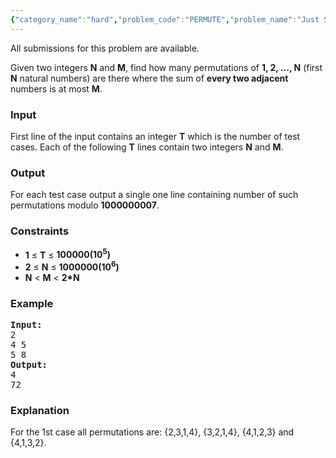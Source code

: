 ```yaml
---
{"category_name":"hard","problem_code":"PERMUTE","problem_name":"Just Some Permutations 3","languages_supported":{"0":"ADA","1":"ASM","2":"BASH","3":"BF","4":"C","5":"C99 strict","6":"CAML","7":"CLOJ","8":"CLPS","9":"CPP 4.3.2","10":"CPP 4.9.2","11":"CPP14","12":"CS2","13":"D","14":"ERL","15":"FORT","16":"FS","17":"GO","18":"HASK","19":"ICK","20":"ICON","21":"JAVA","22":"JS","23":"LISP clisp","24":"LISP sbcl","25":"LUA","26":"NEM","27":"NICE","28":"NODEJS","29":"PAS fpc","30":"PAS gpc","31":"PERL","32":"PERL6","33":"PHP","34":"PIKE","35":"PRLG","36":"PYTH","37":"PYTH 3.4","38":"RUBY","39":"SCALA","40":"SCM guile","41":"SCM qobi","42":"ST","43":"TCL","44":"TEXT","45":"WSPC"},"max_timelimit":1,"source_sizelimit":50000,"problem_author":"rustinpiece","problem_tester":"tuananh93","date_added":"27-03-2013","tags":{"0":"ad","1":"june13","2":"medium","3":"rustinpiece"},"editorial_url":"http://discuss.codechef.com/problems/PERMUTE","time":{"view_start_date":1371462262,"submit_start_date":1371462262,"visible_start_date":1371460885,"end_date":1735669800},"layout":"problem"}
---
```

<span class="solution-visible-txt">All submissions for this problem are available.</span><p>Given two integers <b>N</b> and <b>M</b>, find how many permutations of <b>1, 2, ..., N</b> (first <b>N</b> natural numbers) are there where the sum of <b>every two adjacent</b> numbers is at most <b>M</b>.</p>
<h3>Input</h3>
<p>First line of the input contains an integer <b>T</b> which is the number of test cases. Each of the following <b>T</b> lines contain two integers <b>N</b> and <b>M</b>.</p>
<h3>Output</h3>
<p>For each test case output a single one line containing number of such permutations modulo <b>1000000007</b>.</p>
<h3>Constraints</h3>
<ul>
<li><b>1</b> ≤ <b>T</b> ≤ <b>100000(10<sup>5</sup>)</b></li>
<li><b>2</b> ≤ <b>N</b> ≤ <b>1000000(10<sup>6</sup>)</b></li>
<li><b>N</b> &lt; <b>M</b> &lt; <b>2*N</b></li>
</ul>
<h3>Example</h3>
<pre><b>Input:</b>
2
4 5
5 8
<b>Output:</b>
4
72
</pre><h3>Explanation</h3>
<p>For the 1st case all permutations are:  {2,3,1,4},    {3,2,1,4}, {4,1,2,3}  and {4,1,3,2}.</p>
